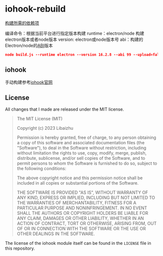 # iohook-rebuild

[构建所需的依赖项](https://wilix-team.github.io/iohook/manual-build.html)

编译命令：根据当前平台进行指定版本构建
runtime：electron/node 构建electron版本或者node版本
version: electron或node版本号
abi：构建的Electron/node的[ABI](https://nodejs.org/en/docs/guides/abi-stability)版本
```json
node build.js --runtime electron --version 16.2.8 --abi 99 --upload=false
```



## iohook

手动构建参考[iohook官网](https://wilix-team.github.io/iohook/manual-build.html)

## License

All changes that I made are released under the MIT license.

> The MIT License (MIT)
>
> Copyright (c) 2023 Libaizhu
>
> Permission is hereby granted, free of charge, to any person obtaining a copy of this software and associated documentation files (the "Software"), to deal in the Software without restriction, including without limitation the rights to use, copy, modify, merge, publish, distribute, sublicense, and/or sell copies of the Software, and to permit persons to whom the Software is furnished to do so, subject to the following conditions:
> 
> The above copyright notice and this permission notice shall be included in all copies or substantial portions of the Software.
> 
> THE SOFTWARE IS PROVIDED "AS IS", WITHOUT WARRANTY OF ANY KIND, EXPRESS OR IMPLIED, INCLUDING BUT NOT LIMITED TO THE WARRANTIES OF MERCHANTABILITY, FITNESS FOR A PARTICULAR PURPOSE AND NONINFRINGEMENT. IN NO EVENT SHALL THE AUTHORS OR COPYRIGHT HOLDERS BE LIABLE FOR ANY CLAIM, DAMAGES OR OTHER LIABILITY, WHETHER IN AN ACTION OF CONTRACT, TORT OR OTHERWISE, ARISING FROM, OUT OF OR IN CONNECTION WITH THE SOFTWARE OR THE USE OR OTHER DEALINGS IN THE SOFTWARE.

The license of the iohook module itself can be found in the `LICENSE` file in this repository.
